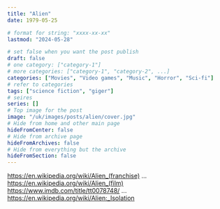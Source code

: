 ```yaml
---
title: "Alien"
date: 1979-05-25

# format for string: "xxxx-xx-xx"
lastmod: "2024-05-28"

# set false when you want the post publish
draft: false
# one category: ["category-1"]
# more categories: ["category-1", "category-2", ...]
categories: ["Movies", "Video games", "Music", "Horror", "Sci-fi"]
# refer to categories
tags: ["science fiction", "giger"]
# seires
series: []
# Top image for the post
image: "/uk/images/posts/alien/cover.jpg"
# Hide from home and other main page
hideFromCenter: false
# Hide from archive page
hideFromArchives: false
# Hide from everything but the archive
hideFromSection: false
---
```

https://en.wikipedia.org/wiki/Alien_(franchise)
...
https://en.wikipedia.org/wiki/Alien_(film)
https://www.imdb.com/title/tt0078748/
...
https://en.wikipedia.org/wiki/Alien:_Isolation
<!--more-->